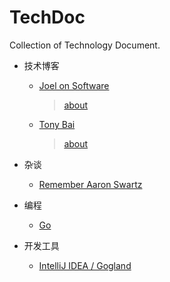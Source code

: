 # TechDoc
Collection of Technology Document.


* 技术博客

	- [Joel on Software](http://www.joelonsoftware.com/)

		> [about](http://www.joelonsoftware.com/AboutMe.html)

	- [Tony Bai](http://tonybai.com/)

		> [about](http://tonybai.com/about/)

* 杂谈

	- [Remember Aaron Swartz](http://www.rememberaaronsw.com/memories/)


* 编程

	- [Go](/programming/go.md)

* 开发工具

	- [IntelliJ IDEA / Gogland](/tool/idea.md)
	
	
	
